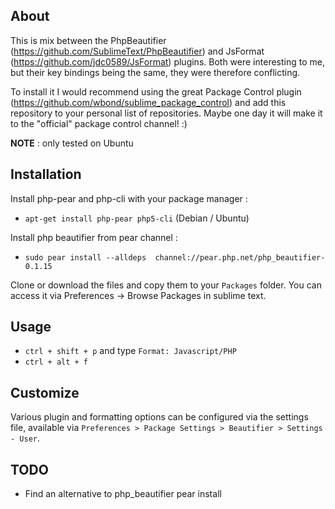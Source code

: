 ## About
This is mix between the PhpBeautifier (https://github.com/SublimeText/PhpBeautifier) and JsFormat (https://github.com/jdc0589/JsFormat) plugins.
Both were interesting to me, but their key bindings being the same, they were therefore conflicting.

To install it I would recommend using the great Package Control plugin (https://github.com/wbond/sublime_package_control) and add this repository to your personal list of repositories. Maybe one day it will make it to the "official" package control channel! :)

**NOTE** : only tested on Ubuntu

## Installation
Install php-pear and php-cli with your package manager :

 * `apt-get install php-pear php5-cli` (Debian / Ubuntu)

Install php beautifier from pear channel :
 * `sudo pear install --alldeps  channel://pear.php.net/php_beautifier-0.1.15`

Clone or download the files and copy them to your `Packages` folder. You can access it via Preferences -> Browse Packages in sublime text.

## Usage
 * `ctrl + shift + p` and type `Format: Javascript/PHP`
 * `ctrl + alt + f`

## Customize
Various plugin and formatting options can be configured via the settings file, available via `Preferences > Package Settings > Beautifier > Settings - User`.

## TODO
 * Find an alternative to php_beautifier pear install